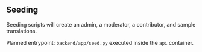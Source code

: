 ## Seeding

Seeding scripts will create an admin, a moderator, a contributor, and sample translations.

Planned entrypoint: `backend/app/seed.py` executed inside the `api` container.


